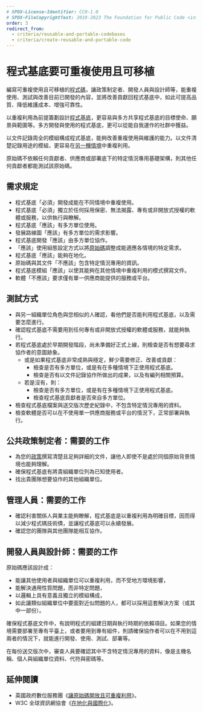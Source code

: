 ```yaml
---
# SPDX-License-Identifier: CC0-1.0
# SPDX-FileCopyrightText: 2019-2023 The Foundation for Public Code <info@publiccode.net>, https://standard.publiccode.net/AUTHORS
order: 3
redirect_from:
  - criteria/reusable-and-portable-codebases
  - criteria/create-reusable-and-portable-code
---
```


# 程式基底要可重複使用且可移植

編寫可重複使用且可移植的[程式碼](../glossary.md#code)，讓政策制定者、開發人員與設計師等，能重複使用、測試與改善目前已開發的內容，並將改善貢獻回程式基底中，如此可提高品質、降低維護成本、增強可靠性。

以重複利用為前提籌劃設計[程式基底](../glossary.md#codebase)，更容易與多方共享程式基底的目標使命、願景與範圍等。多方開發與使用的程式基底，更可以從能自我運作的社群中獲益。

以文件記錄周全的模組構成程式基底，能夠改善重複使用與維護的能力。以文件清楚記錄用途的模組，更容易在[另一種情境](../glossary.md#different-contexts)中重複利用。

原始碼不依賴任何貢獻者、供應商或部署底下的特定情況專用基礎架構，則其他任何貢獻者都能測試該原始碼。

## 需求規定

* 程式基底「必須」開發成能在不同情境中重複使用。
* 程式基底「必須」獨立於任何採用保密、無法揭露、專有或非開放式授權的軟體或服務，以供執行與瞭解。
* 程式基底「應該」有多方單位使用。
* 發展路線圖「應該」有多方單位的需求影響。
* 程式基底開發「應該」由多方單位協作。
* 「應該」使用組態設定方式以將[原始碼](../glossary.md#source-code)調整成能適應各情境的特定需求。
* 程式基底「應該」能夠在地化。
* 原始碼與其文件「不應該」包含特定情況專用的資訊。
* 程式基底模組「應該」以使其能夠在其他情境中重複利用的模式撰寫文件。
* 軟體「不應該」要求僅有單一供應商能提供的服務或平台。

## 測試方式

* 與另一組織單位角色與您相似的人確認，看他們是否能利用程式基底，以及需要怎麼進行。
* 確認程式基底不需要用到任何專有或非開放式授權的軟體或服務，就能夠執行。
* 若程式基底處於早期開發階段，尚未準備好正式上線，則檢查是否有想要尋求協作者的意圖跡象。
   * 或是如果程式基底非常成熟與穩定，鮮少需要修正、改善或貢獻：
      * 檢查是否有多方單位，或是有在多種情境下正使用程式基底。
      * 檢查是否有以文件記錄協作所做出的成果，以及有編列相關預算。
   * 若是沒有，則：
      * 檢查是否有多方單位，或是有在多種情境下正使用程式基底。
      * 檢查程式基底貢獻者是否來自多方單位。
* 檢查程式基底檔案與送交版次歷史紀錄中，不包含特定情況專用的資料。
* 檢查軟體是否可以在不使用單一供應商服務或平台的情況下，正常部署與執行。

## 公共政策制定者：需要的工作

* 為您的[政策](../glossary.md#policy)撰寫清楚且足夠詳細的文件，讓他人即使不是處於同個原始背景情境也能夠理解。
* 確保程式基底有將貴組織單位列為已知使用者。
* 找出貴團隊想要協作的其他組織單位。

## 管理人員：需要的工作

* 確認利害關係人與業主能夠瞭解，程式基底是以重複利用為明確目標，因而得以減少程式碼技術債，並讓程式基底可以永續發展。
* 確認您的團隊與其他團隊能相互協作。

## 開發人員與設計師：需要的工作

原始碼應該設計成：

* 能讓其他使用者與組織單位可以重複利用，而不受地方環境影響，
* 能解決通用性質問題，而非特定問題，
* 以邏輯上具有意義且獨立的模組構成，
* 如此讓類似組織單位中要面對近似問題的人，都可以採用這套解決方案（或其中一部份）。

確保程式基底文件中，有說明程式的組建日期與執行時期的依賴項目。如果您的情境需要部署至專有平臺上，或者要用到專有組件，則請確保協作者可以在不用到這兩者的情況下，就能進行開發、使用、測試、部署等。

在每份送交版次中，審查人員要確認其中不含特定情況專用的資料，像是主機名稱、個人與組織單位資料、代符與密碼等。

## 延伸閱讀

* 英國政府數位服務團《[讓原始碼開放且可重複利用](https://www.gov.uk/service-manual/technology/making-source-code-open-and-reusable)》。
* W3C 全球資訊網協會《[在地化與國際化](https://www.w3.org/International/questions/qa-i18n)》。
